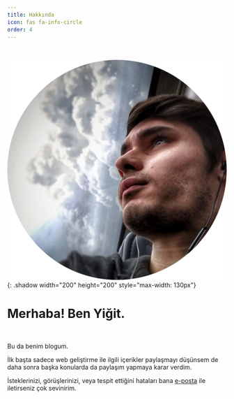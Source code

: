 ```yaml
---
title: Hakkında
icon: fas fa-info-circle
order: 4
---
```


<br>

![Ben](/media/about/bne.png){: .shadow width="200" height="200" style="max-width: 130px"}

<h1 class="text-center">Merhaba! Ben Yiğit.</h1>

<br>

Bu da benim blogum.

İlk başta sadece web geliştirme ile ilgili içerikler paylaşmayı düşünsem de daha sonra başka konularda da paylaşım yapmaya karar verdim.

İsteklerinizi, görüşlerinizi, veya tespit ettiğini hataları bana [e-posta](mailto:ygtadk100@gmail.com) ile iletirseniz çok sevinirim.
